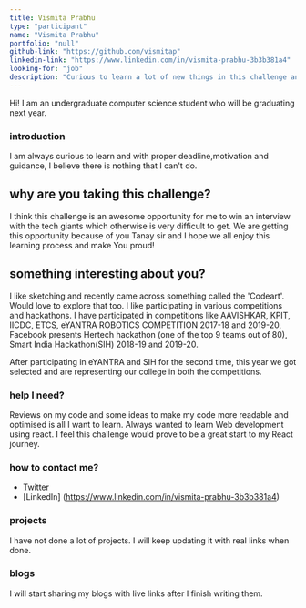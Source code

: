 ```yaml
---
title: Vismita Prabhu
type: "participant"
name: "Vismita Prabhu"
portfolio: "null"
github-link: "https://github.com/vismitap"
linkedin-link: "https://www.linkedin.com/in/vismita-prabhu-3b3b381a4"
looking-for: "job"
description: "Curious to learn a lot of new things in this challenge and update my knowledge stack! "
---
```



Hi! I am an undergraduate computer science student who will be graduating next year. 
### introduction

I am always curious to learn and with proper deadline,motivation and guidance, I believe there is nothing that I can't do.


## why are you taking this challenge?

I think this challenge is an awesome opportunity for me to win an interview with the tech giants which otherwise is very difficult to get. We are getting this opportunity because of you Tanay sir and I hope we all enjoy this learning process and make You proud!

## something interesting about you?
I like sketching and recently came across something called the 'Codeart'. Would love to explore that too. 
I like participating in various competitions and hackathons. I have participated  in competitions like AAVISHKAR, KPIT, IICDC, ETCS, eYANTRA ROBOTICS COMPETITION 2017-18
and 2019-20, Facebook presents Hertech hackathon (one of the top 9 teams out of 80), Smart India Hackathon(SIH) 2018-19 and 2019-20.

After participating in  eYANTRA and SIH for the second time, this year we got selected and are representing our college in both the competitions. 

### help I need?


Reviews on my code and some ideas to make my code more readable and optimised is all I want to learn.
Always wanted to learn Web development using react. I feel this challenge would prove to be a great start to my React journey. 

### how to contact me?

- [Twitter](https://twitter.com/PrabhuVismita)
- [LinkedIn] (https://www.linkedin.com/in/vismita-prabhu-3b3b381a4)

### projects


I have not done a lot of projects. I will keep updating it with real links when done.

### blogs

I will start sharing my blogs with live links after I finish writing them.


